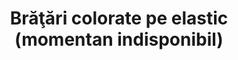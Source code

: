 ---
layout: post
title: "Brăţări colorate pe elastic (momentan indisponibil)"
description: "Brăţări colorate pe elastic"
img: "/assets/img/bratari-colorate-pe-elastic.jpg"
colors: "diverse"
price: "3.00 RON / buc"
vertical: false
---